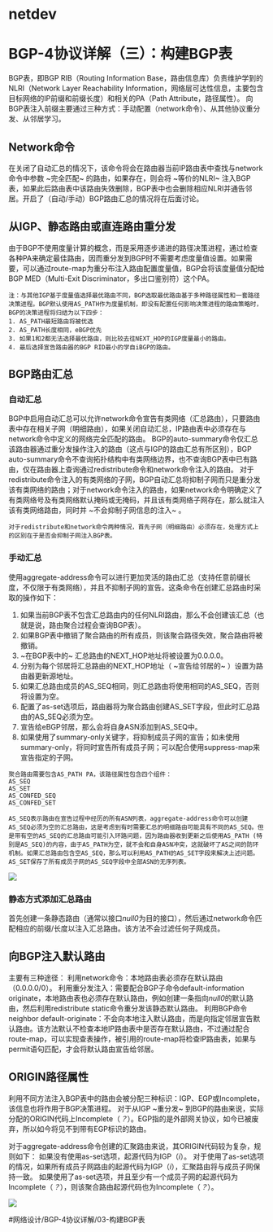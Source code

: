 # netdev

# BGP-4协议详解（三）：构建BGP表
BGP表，即BGP RIB（Routing Information Base，路由信息库）负责维护学到的NLRI（Network Layer Reachability Information，网络层可达性信息，主要包含目标网络的IP前缀和前缀长度）和相关的PA（Path Attribute，路径属性）。
向BGP表注入前缀主要通过三种方式：手动配置（network命令）、从其他协议重分发、从邻居学习。

## Network命令
在关闭了自动汇总的情况下，该命令将会在路由器当前IP路由表中查找与network命令中参数 ~完全匹配~ 的路由，如果存在，则会将 ~等价的NLRI~ 注入BGP表，如果此后路由表中该路由失效删除，BGP表中也会删除相应NLRI并通告邻居。开启了（自动/手动）BGP路由汇总的情况将在后面讨论。

## 从IGP、静态路由或直连路由重分发
由于BGP不使用度量计算的概念，而是采用逐步递进的路径决策进程，通过检查各种PA来确定最佳路由，因而重分发到BGP时不需要考虑度量值设置。如果需要，可以通过route-map为重分布注入路由配置度量值，BGP会将该度量值分配给BGP MED（Multi-Exit Discriminator，多出口鉴别符）这个PA。

```
注：与其他IGP基于度量值选择最优路由不同，BGP选取最优路由基于多种路径属性和一套路径决策进程。BGP默认使用AS_PATH作为度量机制，即没有配置任何影响决策进程的路由策略时，BGP的决策进程将归结为以下四步：
1. AS_PATH最短路由将被优选
2. AS_PATH长度相同，eBGP优先
3. 如果1和2都无法选择最优路由，则比较去往NEXT_HOP的IGP度量最小的路由。
4. 最后选择宣告路由器的BGP RID最小的学自iBGP的路由。
```

## BGP路由汇总

### 自动汇总

BGP中启用自动汇总可以允许network命令宣告有类网络（汇总路由），只要路由表中存在相关子网（明细路由），如果关闭自动汇总，IP路由表中必须存在与network命令中定义的网络完全匹配的路由。
BGP的auto-summary命令仅汇总该路由器通过重分发操作注入的路由（这点与IGP的路由汇总有所区别），BGP auto-summary命令不查询拓扑结构中有类网络边界，也不查询BGP表中已有路由，仅在路由器上查询通过redistribute命令和network命令注入的路由。
对于redistribute命令注入的有类网络的子网，BGP自动汇总将抑制子网而只是重分发该有类网络的路由；对于network命令注入的路由，如果network命令明确定义了有类网络号及有类网络默认掩码或无掩码，并且该有类网络子网存在，那么就注入该有类网络路由，同时并 ~不会抑制子网信息的注入~ 。

```
对于redistribute和network命令两种情况，首先子网（明细路由）必须存在，处理方式上的区别在于是否会抑制子网注入BGP表。
```

### 手动汇总

使用aggregate-address命令可以进行更加灵活的路由汇总（支持任意前缀长度，不仅限于有类网络），并且不抑制子网的宣告。这条命令在创建汇总路由时采取的操作如下：

1. 如果当前BGP表不包含汇总路由内的任何NLRI路由，那么不会创建该汇总（也就是说，路由聚合过程会查询BGP表）。
2. 如果BGP表中撤销了聚合路由的所有成员，则该聚合路径失效，聚合路由将被撤销。
3. ~在BGP表中的~ 汇总路由的NEXT_HOP地址将被设置为0.0.0.0。
4. 分别为每个邻居将汇总路由的NEXT_HOP地址（ ~宣告给邻居的~ ）设置为路由器更新源地址。
5. 如果汇总路由成员的AS_SEQ相同，则汇总路由将使用相同的AS_SEQ，否则将设置为空。
6. 配置了as-set选项后，路由器将为聚合路由创建AS_SET字段，但此时汇总路由的AS_SEQ必须为空。
7. 宣告给eBGP邻居，那么会将自身ASN添加到AS_SEQ中。
8. 如果使用了summary-only关键字，将抑制成员子网的宣告；如未使用summary-only，将同时宣告所有成员子网；可以配合使用suppress-map来宣告指定的子网。

```
聚合路由需要包含AS_PATH PA，该路径属性包含四个组件：
AS_SEQ
AS_SET
AS_CONFED_SEQ
AS_CONFED_SET

AS_SEQ表示路由在宣告过程中经历的所有ASN列表，aggregate-address命令可以创建AS_SEQ必须为空的汇总路由，这是考虑到有时需要汇总的明细路由可能具有不同的AS_SEQ。但是带有空的AS_SEQ的汇总路由可能引入环路问题，因为路由器收到更新之后使用AS_PATH (特别是AS_SEQ)的内容，由于AS_PATH为空，就不会和自身ASN冲突，这就破坏了AS之间的防环机制。如果汇总路由包含空AS_SEQ，那么可以利用AS_PATH的AS_SET字段来解决上述问题。AS_SET保存了所有成员子网的AS_SEQ字段中全部ASN的无序列表。
```

![](BGP-4%E5%8D%8F%E8%AE%AE%E8%AF%A6%E8%A7%A3%EF%BC%88%E4%B8%89%EF%BC%89%EF%BC%9A%E6%9E%84%E5%BB%BABGP%E8%A1%A8/AAE4F272-8B20-4121-9918-71E464331F8F.png)

### 静态方式添加汇总路由

首先创建一条静态路由（通常以接口*null0*为目的接口），然后通过network命令匹配相应的前缀/长度以注入汇总路由。该方法不会过滤任何子网成员。

## 向BGP注入默认路由
主要有三种途径：
利用network命令：本地路由表必须存在默认路由（0.0.0.0/0）。
利用重分发注入：需要配合BGP子命令default-information originate，本地路由表也必须存在默认路由，例如创建一条指向*null0*的默认路由，然后利用redistribute static命令重分发该静态默认路由。
利用BGP命令neighbor <neighbor-id> defauIt-originate：不会向本地注入默认路由，而是向指定邻居宣告默认路由。该方法默认不检查本地IP路由表中是否存在默认路由，不过通过配合route-map，可以实现查表操作，被引用的route-map将检查IP路由表，如果与permit语句匹配，才会将默认路由宣告给邻居。

## ORIGIN路径属性
利用不同方法注入BGP表中的路由会被分配三种标识：IGP、EGP或Incomplete，该信息也将作用于BGP决策进程。
对于从IGP ~重分发~ 到BGP的路由来说，实际分配的ORIGIN代码上Incomplete（*？*）。EGP指的是外部网关协议，如今已被废弃，所以如今将见不到带有EGP标识的路由。

对于aggregate-address命令创建的汇聚路由来说，其ORIGIN代码较为复杂，规则如下：
如果没有使用as-set选项，起源代码为IGP（*i*）。
对于使用了as-set选项的情况，如果所有成员子网路由的起源代码为IGP（*i*），汇聚路由将与成员子网保持一致。
如果使用了as-set选项，并且至少有一个成员子网的起源代码为Incomplete（*？*），则该聚合路由起源代码也为Incomplete（*？*）。

![](BGP-4%E5%8D%8F%E8%AE%AE%E8%AF%A6%E8%A7%A3%EF%BC%88%E4%B8%89%EF%BC%89%EF%BC%9A%E6%9E%84%E5%BB%BABGP%E8%A1%A8/F2CFE28B-63F2-4B7A-98E5-EBCBC91359E0.png)

#网络设计/BGP-4协议详解/03-构建BGP表
